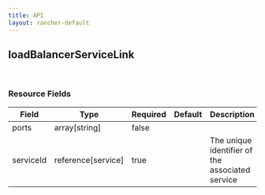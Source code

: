 ```yaml
---
title: API
layout: rancher-default
---
```


## loadBalancerServiceLink




​​
### Resource Fields

Field | Type | Required | Default | Description
---|---|---|---|---
ports | array[string] | false | <no value> | 
serviceId | reference[service] | true | <no value> | The unique identifier of the associated service

